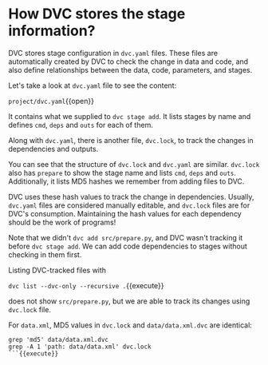 # How DVC stores the stage information?

DVC stores stage configuration in `dvc.yaml` files. These files are
automatically created by DVC to check the change in data and code, and also
define relationships between the data, code, parameters, and stages.

Let's take a look at `dvc.yaml` file to see the content:

`project/dvc.yaml`{{open}}

It contains what we supplied to `dvc stage add`. It lists stages by name and defines
`cmd`, `deps` and `outs` for each of them.

Along with `dvc.yaml`, there is another file, `dvc.lock`, to track
the changes in dependencies and outputs.

You can see that the structure of `dvc.lock` and `dvc.yaml` are similar.
`dvc.lock` also has `prepare` to show the stage name and lists `cmd`, `deps` and
`outs`. Additionally, it lists MD5 hashes we remember from adding files to DVC.

DVC uses these hash values to track the change in dependencies.
Usually, `dvc.yaml` files are considered manually editable, and
`dvc.lock` files are for DVC's consumption. Maintaining the hash
values for each dependency should be the work of programs!

Note that we didn't `dvc add src/prepare.py`, and DVC wasn't tracking it before
`dvc stage add`. We can add code dependencies to stages without checking in them
first. 

Listing DVC-tracked files with

`dvc list --dvc-only --recursive .`{{execute}}

does not show `src/prepare.py`, but we are able to track its changes using
`dvc.lock` file.

For `data.xml`, MD5 values in `dvc.lock` and `data/data.xml.dvc` are
identical:

````
grep 'md5' data/data.xml.dvc
grep -A 1 'path: data/data.xml' dvc.lock
```{{execute}}

